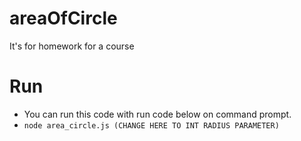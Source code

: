# areaOfCircle
It's for homework for a course

# Run
* You can run this code with run code below on command prompt.
* ``node area_circle.js (CHANGE HERE TO INT RADIUS PARAMETER)``
